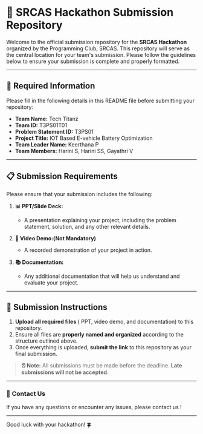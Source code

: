 # 🚀 **SRCAS Hackathon Submission Repository**

Welcome to the official submission repository for the **SRCAS Hackathon** organized by the Programming Club, SRCAS. This repository will serve as the central location for your team's submission. Please follow the guidelines below to ensure your submission is complete and properly formatted.

---

## 📝 **Required Information**

Please fill in the following details in this README file before submitting your repository:

- **Team Name:** Tech Titanz
- **Team ID:** T3PS01T01
- **Problem Statement ID:** T3PS01
- **Project Title:** IOT Based E-vehicle Battery Optimization
- **Team Leader Name:** Keerthana P 
- **Team Members:** Harini S, Harini SS, Gayathri V

---

## 📋 **Submission Requirements**

Please ensure that your submission includes the following:

1. **📊 PPT/Slide Deck:**  
   - A presentation explaining your project, including the problem statement, solution, and any other relevant details.

2. **🎥 Video Demo:(Not Mandatory)**  
   - A recorded demonstration of your project in action.

3. **📚 Documentation:**  
   - Any additional documentation that will help us understand and evaluate your project.

---

## 📌 **Submission Instructions**

1. **Upload all required files** ( PPT, video demo, and documentation) to this repository.
2. Ensure all files are **properly named and organized** according to the structure outlined above.
3. Once everything is uploaded, **submit the link** to this repository as your final submission.

> **⏰ Note:** All submissions must be made before the deadline. **Late submissions will not be accepted.**

---

### 💬 **Contact Us**

If you have any questions or encounter any issues, please contact us !

---

Good luck with your hackathon! 🍀

